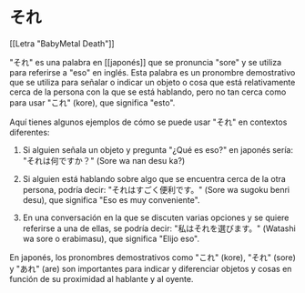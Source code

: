 # それ

[[Letra "BabyMetal Death"]]

"それ" es una palabra en [[japonés]] que se pronuncia "sore" y se utiliza para referirse a "eso" en inglés. Esta palabra es un pronombre demostrativo que se utiliza para señalar o indicar un objeto o cosa que está relativamente cerca de la persona con la que se está hablando, pero no tan cerca como para usar "これ" (kore), que significa "esto".

Aquí tienes algunos ejemplos de cómo se puede usar "それ" en contextos diferentes:

1. Si alguien señala un objeto y pregunta "¿Qué es eso?" en japonés sería: "それは何ですか？" (Sore wa nan desu ka?)
    
2. Si alguien está hablando sobre algo que se encuentra cerca de la otra persona, podría decir: "それはすごく便利です。" (Sore wa sugoku benri desu), que significa "Eso es muy conveniente".
    
3. En una conversación en la que se discuten varias opciones y se quiere referirse a una de ellas, se podría decir: "私はそれを選びます。" (Watashi wa sore o erabimasu), que significa "Elijo eso".
    

En japonés, los pronombres demostrativos como "これ" (kore), "それ" (sore) y "あれ" (are) son importantes para indicar y diferenciar objetos y cosas en función de su proximidad al hablante y al oyente.